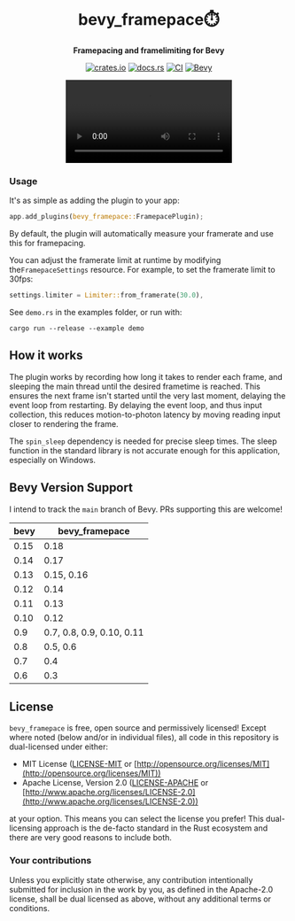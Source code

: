 <div align="center">

# bevy_framepace⏱️

**Framepacing and framelimiting for Bevy**

[![crates.io](https://img.shields.io/crates/v/bevy_framepace)](https://crates.io/crates/bevy_framepace)
[![docs.rs](https://docs.rs/bevy_framepace/badge.svg)](https://docs.rs/bevy_framepace)
[![CI](https://github.com/aevyrie/bevy_framepace/workflows/CI/badge.svg?branch=main)](https://github.com/aevyrie/bevy_framepace/actions?query=workflow%3A%22CI%22+branch%3Amain)
[![Bevy](https://img.shields.io/badge/Bevy%20tracking-main-lightblue)](https://github.com/bevyengine/bevy/blob/main/docs/plugins_guidelines.md#main-branch-tracking)

<video src = "https://user-images.githubusercontent.com/2632925/211992979-1892195b-b98f-424e-ae91-3fc4d6924b5e.mp4"></video>

</div>

### Usage

It's as simple as adding the plugin to your app:

```rs
app.add_plugins(bevy_framepace::FramepacePlugin);
```

By default, the plugin will automatically measure your framerate and use this for framepacing.

You can adjust the framerate limit at runtime by modifying the`FramepaceSettings` resource. For
example, to set the framerate limit to 30fps:

```rs
settings.limiter = Limiter::from_framerate(30.0),
```

See `demo.rs` in the examples folder, or run with:

```console
cargo run --release --example demo
```

## How it works

The plugin works by recording how long it takes to render each frame, and sleeping the main thread
until the desired frametime is reached. This ensures the next frame isn't started until the very
last moment, delaying the event loop from restarting. By delaying the event loop, and thus input
collection, this reduces motion-to-photon latency by moving reading input closer to  rendering the
frame.

The `spin_sleep` dependency is needed for precise sleep times. The sleep function in the standard
library is not accurate enough for this application, especially on Windows.

## Bevy Version Support

I intend to track the `main` branch of Bevy. PRs supporting this are welcome!

| bevy | bevy_framepace            |
| ---- | -------------------       |
| 0.15 | 0.18                      |
| 0.14 | 0.17                      |
| 0.13 | 0.15, 0.16                |
| 0.12 | 0.14                      |
| 0.11 | 0.13                      |
| 0.10 | 0.12                      |
| 0.9  | 0.7, 0.8, 0.9, 0.10, 0.11 |
| 0.8  | 0.5, 0.6                  |
| 0.7  | 0.4                       |
| 0.6  | 0.3                       |

## License

`bevy_framepace` is free, open source and permissively licensed! Except where noted (below and/or in
individual files), all code in this repository is dual-licensed under either:

* MIT License ([LICENSE-MIT](LICENSE-MIT) or
  [http://opensource.org/licenses/MIT](http://opensource.org/licenses/MIT))
* Apache License, Version 2.0 ([LICENSE-APACHE](LICENSE-APACHE) or
  [http://www.apache.org/licenses/LICENSE-2.0](http://www.apache.org/licenses/LICENSE-2.0))

at your option. This means you can select the license you prefer! This dual-licensing approach is
the de-facto standard in the Rust ecosystem and there are very good reasons to include both.

### Your contributions

Unless you explicitly state otherwise, any contribution intentionally submitted for inclusion in the
work by you, as defined in the Apache-2.0 license, shall be dual licensed as above, without any
additional terms or conditions.
